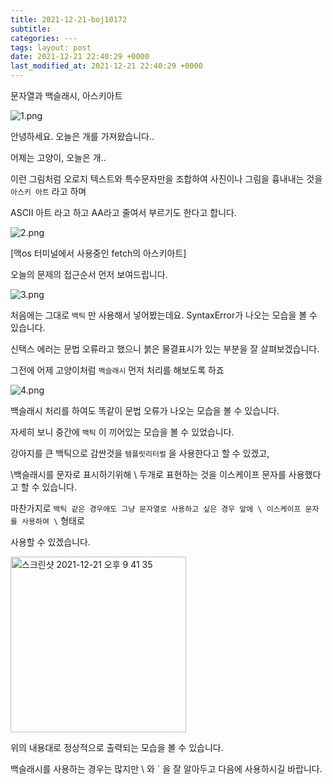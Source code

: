 ```yaml
---
title: 2021-12-21-boj10172
subtitle: 
categories: ---
tags: layout: post
date: 2021-12-21 22:40:29 +0000
last_modified_at: 2021-12-21 22:40:29 +0000
---
```


문자열과 백슬래시, 아스키아트

![1.png](2021-12-21-boj10172%2094c0f1ffce81406b8f9777e1b6db235b/1.png)

안녕하세요. 오늘은 개를 가져왔습니다..

어제는 고양이, 오늘은 개..

이런 그림처럼 오로지 텍스트와 특수문자만을 조합하여 사진이나 그림을 흉내내는 것을 `아스키 아트` 라고 하며

ASCII 아트 라고 하고 AA라고 줄여서 부르기도 한다고 합니다.

![2.png](2021-12-21-boj10172%2094c0f1ffce81406b8f9777e1b6db235b/2.png)

[맥os 터미널에서 사용중인 fetch의 아스키아트]

오늘의 문제의 접근순서 먼저 보여드립니다.

![3.png](2021-12-21-boj10172%2094c0f1ffce81406b8f9777e1b6db235b/3.png)

처음에는 그대로 `백틱` 만 사용해서 넣어봤는데요. SyntaxError가 나오는 모습을 볼 수 있습니다.

신택스 에러는 문법 오류라고 했으니 붉은 물결표시가 있는 부분을 잘 살펴보겠습니다.

그전에 어제 고양이처럼 `백슬래시` 먼저 처리를 해보도록 하죠

![4.png](2021-12-21-boj10172%2094c0f1ffce81406b8f9777e1b6db235b/4.png)

백슬래시 처리를 하여도 똑같이 문법 오류가 나오는 모습을 볼 수 있습니다.

자세히 보니 중간에 `백틱` 이 끼어있는 모습을 볼 수 있었습니다.

강아지를 큰 백틱으로 감싼것을 `템플릿리터럴` 을 사용한다고 할 수 있겠고,

\백슬래시를 문자로 표시하기위해 \\ 두개로 표현하는 것을 이스케이프 문자를 사용했다고 할 수 있습니다.

마찬가지로 `백틱 같은 경우에도 그냥 문자열로 사용하고 싶은 경우 앞에 \ 이스케이프 문자를 사용하여 \` 형태로 

사용할 수 있겠습니다.

<img width="281" alt="스크린샷 2021-12-21 오후 9 41 35" src="[https://user-images.githubusercontent.com/93635938/146931799-b82af8ad-c1cf-44f5-b922-a1ae94a41872.png](https://user-images.githubusercontent.com/93635938/146931799-b82af8ad-c1cf-44f5-b922-a1ae94a41872.png)">

위의 내용대로 정상적으로 출력되는 모습을 볼 수 있습니다.

백슬래시를 사용하는 경우는 많지만 \\ 와 \` 을 잘 알아두고 다음에 사용하시길 바랍니다.